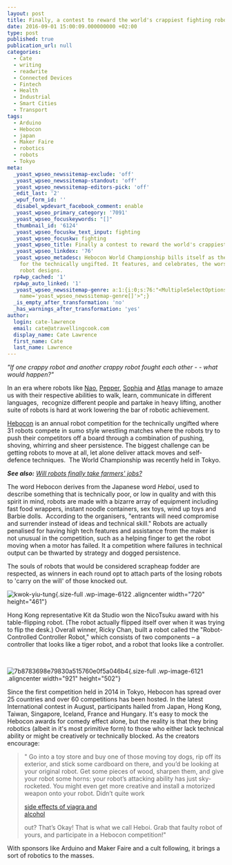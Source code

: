 ```yaml
---
layout: post
title: Finally, a contest to reward the world's crappiest fighting robots
date: 2016-09-01 15:00:09.000000000 +02:00
type: post
published: true
publication_url: null
categories:
  - Cate
  - writing
  - readwrite
  - Connected Devices
  - Fintech
  - Health
  - Industrial
  - Smart Cities
  - Transport
tags:
  - Arduino
  - Hebocon
  - japan
  - Maker Faire
  - robotics
  - robots
  - Tokyo
meta:
  _yoast_wpseo_newssitemap-exclude: 'off'
  _yoast_wpseo_newssitemap-standout: 'off'
  _yoast_wpseo_newssitemap-editors-pick: 'off'
  _edit_last: '2'
  _wpuf_form_id: ''
  _disabel_wpdevart_facebook_comment: enable
  _yoast_wpseo_primary_category: '7091'
  _yoast_wpseo_focuskeywords: "[]"
  _thumbnail_id: '6124'
  _yoast_wpseo_focuskw_text_input: fighting
  _yoast_wpseo_focuskw: fighting
  _yoast_wpseo_title: Finally a contest to reward the world's crappiest fighting robots
  _yoast_wpseo_linkdex: '76'
  _yoast_wpseo_metadesc: Hebocon World Championship bills itself as the robot contest
    for the technically ungifted. It features, and celebrates, the worst fighting
    robot designs.
  rp4wp_cached: '1'
  rp4wp_auto_linked: '1'
  _yoast_wpseo_newssitemap-genre: a:1:{i:0;s:76:"<MultipleSelectOptions {} for select
    name='yoast_wpseo_newssitemap-genre[]'>";}
  _is_empty_after_transformation: 'no'
  _has_warnings_after_transformation: 'yes'
author:
  login: cate-lawrence
  email: cate@atravellingcook.com
  display_name: Cate Lawrence
  first_name: Cate
  last_name: Lawrence
---
```

*"If one crappy robot and another crappy robot fought each other - -
what would happen?"*

In an era where robots like
[Nao](https://www.ald.softbankrobotics.com/en/cool-robots/nao),
[Pepper](https://www.ald.softbankrobotics.com/en/cool-robots/pepper),
[Sophia](http://www.hansonrobotics.com/robot/sophia/) and
[Atlas](https://www.youtube.com/watch?v=rVlhMGQgDkY) manage to amaze us
with their respective abilities to walk, learn, communicate in different
languages,  recognize different people and partake in heavy lifting,
another suite of robots is hard at work lowering the bar of robotic
achievement.

[Hebocon](http://portal.nifty.com/hebocon/) is an annual robot
competition for the technically ungifted where 31 robots compete in sumo
style wrestling matches where the robots try to push their competitors
off a board through a combination of pushing, shoving, whirring and
sheer persistence. The biggest challenge can be getting robots to move
at all, let alone deliver attack moves and self-defence techniques.  The
World Championship was recently held in Tokyo.

***See also:** [Will robots finally take farmers'
jobs?](https://readwrite.com/2016/07/06/humans-robots-agriculture-swap-it4/)*

The word Hebocon derives from the Japanese word *Heboi*, used to
describe something that is technically poor, or low in quality and with
this spirit in mind, robots are made with a bizarre array of equipment
including fast food wrappers, instant noodle containers, sex toys, wind
up toys and Barbie dolls.  According to the organisers, "entrants will
need compromise and surrender instead of ideas and technical skill."
Robots are actually penalised for having high tech features and
assistance from the maker is not unusual in the competition, such as a
helping finger to get the robot moving when a motor has failed. It a
competition where failures in technical output can be thwarted by
strategy and dogged persistence.

The souls of robots that would be considered scrapheap fodder are
respected, as winners in each round opt to attach parts of the losing
robots to 'carry on the will' of those knocked out.

![kwok-yiu-tung](rw-import/kwok-yiu-tung.jpg){.size-full
.wp-image-6122 .aligncenter width="720" height="461"}

Hong Kong representative Kit da Studio won the NicoTsuku award with his
table-flipping robot. (The robot actually flipped itself over when it
was trying to flip the desk.) Overall winner, Ricky Chan, built a robot
called the "Robot-Controlled Controller Robot," which consists of two
components – a controller that looks like a tiger robot, and a robot
that looks like a controller.

 

![7b8783698e79830a515760e0f5a046b4](rw-import/7b8783698e79830a515760e0f5a046b4.jpg){.size-full
.wp-image-6121 .aligncenter width="921" height="502"}

Since the first competition held in 2014 in Tokyo, Hebocon has spread
over 25 countries and over 60 competitions has been hosted. In the
latest International contest in August, participants hailed from Japan,
Hong Kong, Taiwan, Singapore, Iceland, France and Hungary. It's easy to
mock the Hebocon awards for comedy effect alone, but the reality is that
they bring robotics (albeit in it's most primitive form) to those who
either lack technical ability or might be creatively or technically
blocked. As the creators encourage:

> " Go into a toy store and buy one of those moving toy dogs, rip off
> its exterior, and stick some cardboard on there, and you’d be looking
> at your original robot. Get some pieces of wood, sharpen them, and
> give your robot some horns: your robot’s attacking ability has just
> sky-rocketed. You might even get more creative and install a motorized
> weapon onto your robot. Didn’t quite work
>
> <div id="TidyhihJ" style="width: 213px">
>
> [side effects of viagra and
> alcohol](http://www.viagragenericoes24.com/side-effects-of-viagra-and-alcohol/)
>
> </div>
>
> out? That’s Okay! That is what we call Heboi. Grab that faulty robot
> of yours, and participate in a Hebocon competition!"

With sponsors like Arduino and Maker Faire and a cult following, it
brings a sort of robotics to the masses.
